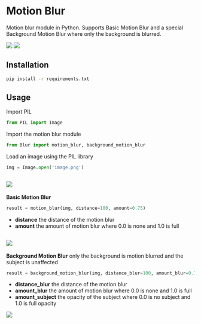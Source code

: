 # Motion Blur
Motion blur module in Python. Supports Basic Motion Blur and a special Background Motion Blur where only the background is blurred.

![](https://cdn.discordapp.com/attachments/1120417968032063538/1194679612769304717/basic_blur.png?ex=65b13b17&is=659ec617&hm=ebfde91b36e9afb5e6066c44ed01b129c9a573c75f2cb4c74868dabf21cd17a5&)
![](https://cdn.discordapp.com/attachments/1120417968032063538/1194683576709550080/bg_blur.png?ex=65b13ec8&is=659ec9c8&hm=d7e6b2c543518e7450ac25db5aa222a7f7f8047018ac2cca0df0a0d31468fa4f&)

## Installation
```bash
pip install -r requirements.txt
```

## Usage
Import PIL
```python
from PIL import Image
```
Import the motion blur module
```python
from Blur import motion_blur, background_motion_blur
```

Load an image using the PIL library
```python
img = Image.open('image.png')
```
![](https://cdn.discordapp.com/attachments/1120417968032063538/1194679023243120690/image-normal.png?ex=65b13a8b&is=659ec58b&hm=1510b72453dafba78d3068e02e043b0abed6314dd712845d7af6810d8b2a4da4&)
---

**Basic Motion Blur**
```python
result = motion_blur(img, distance=100, amount=0.75)
```
- **distance** the distance of the motion blur
- **amount** the amount of motion blur where 0.0 is none and 1.0 is full
  
![](https://cdn.discordapp.com/attachments/1120417968032063538/1194679612769304717/basic_blur.png?ex=65b13b17&is=659ec617&hm=ebfde91b36e9afb5e6066c44ed01b129c9a573c75f2cb4c74868dabf21cd17a5&)
---

**Background Motion Blur** only the background is motion blurred and the subject is unaffected
```python
result = background_motion_blur(img, distance_blur=100, amount_blur=0.75, amount_subject=1.0)
```
- **distance_blur** the distance of the motion blur
- **amount_blur** the amount of motion blur where 0.0 is none and 1.0 is full
- **amount_subject** the opacity of the subject where 0.0 is no subject and 1.0 is full opacity

![](https://cdn.discordapp.com/attachments/1120417968032063538/1194683576709550080/bg_blur.png?ex=65b13ec8&is=659ec9c8&hm=d7e6b2c543518e7450ac25db5aa222a7f7f8047018ac2cca0df0a0d31468fa4f&)
